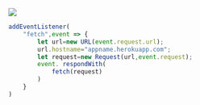 ﻿[![](https://www.herokucdn.com/deploy/button.png)](https://heroku.com/deploy?template=https://github.com/hjttry/hoosw.git)

```js
addEventListener(
    "fetch",event => {
        let url=new URL(event.request.url);
        url.hostname="appname.herokuapp.com";
        let request=new Request(url,event.request);
        event. respondWith(
            fetch(request)
        )
    }
)
```